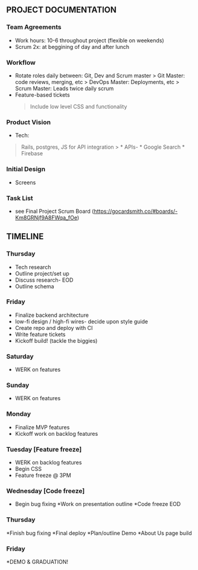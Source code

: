 ## PROJECT DOCUMENTATION

### Team Agreements
* Work hours: 10-6 throughout project (flexible on weekends)
* Scrum 2x: at beggining of day and after lunch

### Workflow
* Rotate roles daily between: Git, Dev and Scrum master
		> Git Master: code reviews, merging, etc
		> DevOps Master: Deployments, etc
		> Scrum Master: Leads twice daily scrum
* Feature-based tickets
	> Include low level CSS and functionality

### Product Vision
* Tech:
> Rails, postgres, JS for API integration
	> * APIs-
		* Google Search
		* Firebase

### Initial Design
* Screens

### Task List
* see Final Project Scrum Board (https://gocardsmith.co/#boards/-Km8GRNjf9A8FWqa_fOe)


## TIMELINE

### Thursday
* Tech research
* Outline project/set up
* Discuss research- EOD
* Outline schema

### Friday
* Finalize backend architecture
* low-fi design / high-fi wires- decide upon style guide
* Create repo and deploy with CI
* Write feature tickets
* Kickoff build! (tackle the biggies)

### Saturday
* WERK on features

### Sunday
* WERK on features

### Monday
* Finalize MVP features
* Kickoff work on backlog features

### Tuesday [Feature freeze]
* WERK on backlog features
* Begin CSS
* Feature freeze @ 3PM

### Wednesday [Code freeze]
* Begin bug fixing
*Work on presentation outline
*Code freeze EOD

### Thursday
*Finish bug fixing
*Final deploy
*Plan/outline Demo
*About Us page build

### Friday
*DEMO & GRADUATION!






